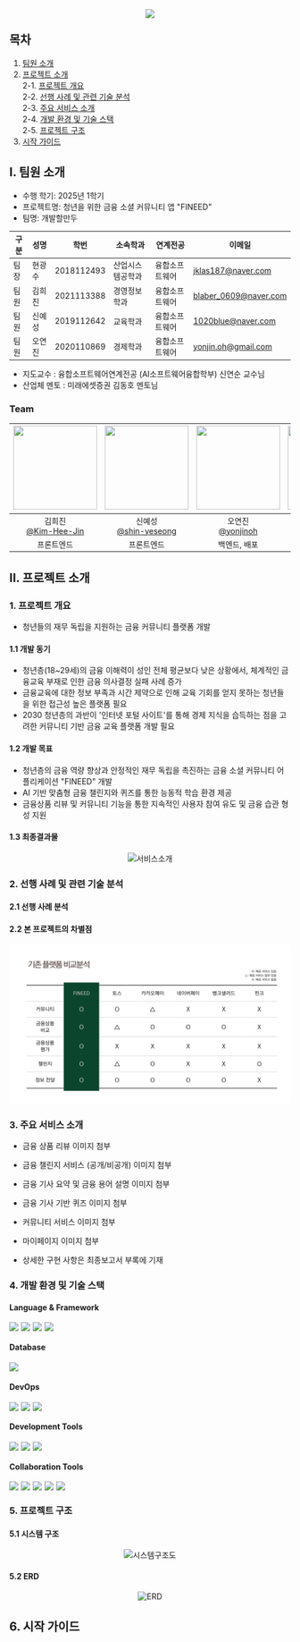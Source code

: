 <div align="center">
  <img src="https://capsule-render.vercel.app/api?type=transparent&height=200&text=FINEED&fontSize=120&fontColor=004225&desc=FINance%20Need%20Everyone&descSize=25&descAlignY=75&animation=twinkling&descColor=8B4513" />
  <p style="margin-top: -10px; color: #666666; font-size: 16px;"></p>
</div>

## 목차

1. [팀원 소개](#i-팀원-소개)  
2. [프로젝트 소개](#ii-프로젝트-소개)  
   2-1. [프로젝트 개요](#1-프로젝트-개요)  
   2-2. [선행 사례 및 관련 기술 분석](#2-선행-사례-및-관련-기술-분석)  
   2-3. [주요 서비스 소개](#3-주요-서비스-소개)  
   2-4. [개발 환경 및 기술 스택](#4-개발-환경-및-기술-스택)  
   2-5. [프로젝트 구조](#5-프로젝트-구조)  
3. [시작 가이드](#6-시작-가이드)

## I. 팀원 소개

* 수행 학기: 2025년 1학기
* 프로젝트명: 청년을 위한 금융 소셜 커뮤니티 앱 "FINEED" 
* 팀명: 개발할만두 
    

구분 | 성명 | 학번 | 소속학과 | 연계전공 | 이메일
------|-------|-------|-------|-------|-------
팀장 | 현광수 | 2018112493 | 산업시스템공학과 | 융합소프트웨어 | jklas187@naver.com         
팀원 | 김희진 | 2021113388 | 경영정보학과 | 융합소프트웨어 | blaber_0609@naver.com         
팀원 | 신예성 | 2019112642 | 교육학과 | 융합소프트웨어 | 1020blue@naver.com 
팀원 | 오연진 | 2020110869 | 경제학과 | 융합소프트웨어 | yonjin.oh@gmail.com                
             

* 지도교수 : 융합소프트웨어연계전공 (AI소프트웨어융합학부) 신연순 교수님 
* 산업체 멘토 : 미래에셋증권 김동호 멘토님


### Team
|<img src="https://avatars.githubusercontent.com/u/143872214?v=4" width="150" height="150"/>|<img src="https://avatars.githubusercontent.com/u/144208568?v=4" width="150" height="150"/>|<img src="https://avatars.githubusercontent.com/u/144078388?v=4" width="150" height="150"/>|<img src="https://avatars.githubusercontent.com/u/144078389?v=4" width="150" height="150"/>|
|:-:|:-:|:-:|:-:|
|김희진<br>[@Kim-Hee-Jin](https://github.com/Kim-Hee-Jin) |신예성<br>[@shin-yeseong](https://github.com/shin-yeseong)|오연진<br>[@yonjinoh](https://github.com/yonjinoh)|현광수<br>[@ISEViper](https://github.com/ISEViper)|
|프론트엔드 |프론트엔드 |백엔드, 배포 | 백엔드 |



## II. 프로젝트 소개

### 1. 프로젝트 개요

- 청년들의 재무 독립을 지원하는 금융 커뮤니티 플랫폼 개발


#### 1.1 개발 동기  

- 청년층(18~29세)의 금융 이해력이 성인 전체 평균보다 낮은 상황에서, 체계적인 금융교육 부재로 인한 금융 의사결정 실패 사례 증가
- 금융교육에 대한 정보 부족과 시간 제약으로 인해 교육 기회를 얻지 못하는 청년들을 위한 접근성 높은 플랫폼 필요
- 2030 청년층의 과반이 '인터넷 포털 사이트'를 통해 경제 지식을 습득하는 점을 고려한 커뮤니티 기반 금융 교육 플랫폼 개발 필요


#### 1.2 개발 목표  

- 청년층의 금융 역량 향상과 안정적인 재무 독립을 촉진하는 금융 소셜 커뮤니티 어플리케이션 "FINEED" 개발
- AI 기반 맞춤형 금융 챌린지와 퀴즈를 통한 능동적 학습 환경 제공
-  금융상품 리뷰 및 커뮤니티 기능을 통한 지속적인 사용자 참여 유도 및 금융 습관 형성 지원

#### 1.3 최종결과물  

<div align="center">
  <img src="https://github.com/user-attachments/assets/c3f4e384-6de5-4daa-81e5-01cf02ebdef7" alt="서비스소개" style="max-width: 100%; height: auto;">
</div>

### 2. 선행 사례 및 관련 기술 분석

#### 2.1 선행 사례 분석



#### 2.2 본 프로젝트의 차별점

<div align="center">
  <img src="https://raw.githubusercontent.com/CSID-DGU/2025-1-SCS4031-DevDumpling-S2/main/Docs/images/개발할만두_기존사례분석.png" alt="개발할만두_기존사례분석" style="max-width: 100%; height: auto;">
</div>

### 3. 주요 서비스 소개

- 금융 상품 리뷰
    이미지 첨부

- 금융 챌린지 서비스 (공개/비공개)
    이미지 첨부 

- 금융 기사 요약 및 금융 용어 설명
    이미지 첨부 

- 금융 기사 기반 퀴즈
    이미지 첨부

- 커뮤니티 서비스
    이미지 첨부
   
- 마이페이지 
    이미지 첨부  
  
- 상세한 구현 사항은 최종보고서 부록에 기재 



### 4. 개발 환경 및 기술 스택

#### Language & Framework
<div style="display: flex; gap: 5px; flex-wrap: wrap;">
  <img src="https://img.shields.io/badge/JavaScript-F7DF1E?style=for-the-badge&logo=javascript&logoColor=black">
  <img src="https://img.shields.io/badge/React_Native-20232A?style=for-the-badge&logo=react&logoColor=61DAFB">
  <img src="https://img.shields.io/badge/Java-ED8B00?style=for-the-badge&logo=openjdk&logoColor=white">
  <img src="https://img.shields.io/badge/Spring_Boot-6DB33F?style=for-the-badge&logo=spring-boot&logoColor=white">
</div>

#### Database
<div style="display: flex; gap: 5px; flex-wrap: wrap;">
  <img src="https://img.shields.io/badge/MySQL-4479A1?style=for-the-badge&logo=mysql&logoColor=white">
</div>

#### DevOps
<div style="display: flex; gap: 5px; flex-wrap: wrap;">
  <img src="https://img.shields.io/badge/AWS-232F3E?style=for-the-badge&logo=amazon-aws&logoColor=white">
  <img src="https://img.shields.io/badge/Docker-2496ED?style=for-the-badge&logo=docker&logoColor=white">
  <img src="https://img.shields.io/badge/Gradle-02303A?style=for-the-badge&logo=gradle&logoColor=white">
</div>

#### Development Tools
<div style="display: flex; gap: 5px; flex-wrap: wrap;">
  <img src="https://img.shields.io/badge/Android%20Studio-3DDC84?style=for-the-badge&logo=android-studio&logoColor=white">
  <img src="https://img.shields.io/badge/Visual%20Studio%20Code-007ACC?style=for-the-badge&logo=visual-studio-code&logoColor=white">
  <img src="https://img.shields.io/badge/Git-F05032?style=for-the-badge&logo=git&logoColor=white">
</div>

#### Collaboration Tools
<div style="display: flex; gap: 5px; flex-wrap: wrap;">
  <img src="https://img.shields.io/badge/GitHub-181717?style=for-the-badge&logo=github&logoColor=white">
  <img src="https://img.shields.io/badge/Slack-4A154B?style=for-the-badge&logo=slack&logoColor=white">
  <img src="https://img.shields.io/badge/Notion-000000?style=for-the-badge&logo=notion&logoColor=white">
  <img src="https://img.shields.io/badge/Figma-F24E1E?style=for-the-badge&logo=figma&logoColor=white">
  <img src="https://img.shields.io/badge/Canva-00C4CC?style=for-the-badge&logo=canva&logoColor=white">
</div>

### 5. 프로젝트 구조
#### 5.1 시스템 구조
<div align="center">
  <img src="https://github.com/user-attachments/assets/8563b1bd-dc16-4648-a0a8-0084cf2de549" alt="시스템구조도" style="max-width: 100%; height: auto;">
</div>

#### 5.2 ERD
<div align="center">
  <img src="https://github.com/user-attachments/assets/f351a249-77cb-4a8b-8506-ab7b74f503c6" alt="ERD" style="max-width: 100%; height: auto;">
</div>



## 6. 시작 가이드
